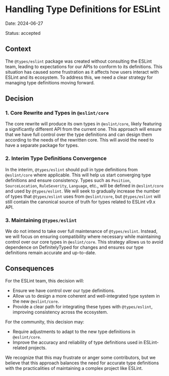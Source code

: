 # Handling Type Definitions for ESLint

Date: 2024-06-27

Status: accepted

## Context

The `@types/eslint` package was created without consulting the ESLint team, leading to expectations for our APIs to conform to its definitions. This situation has caused some frustration as it affects how users interact with ESLint and its ecosystem. To address this, we need a clear strategy for managing type definitions moving forward.

## Decision

### 1. Core Rewrite and Types in `@eslint/core`

The core rewrite will produce its own types in `@eslint/core`, likely featuring a significantly different API from the current one. This approach will ensure that we have full control over the type definitions and can design them according to the needs of the rewritten core. This will avoid the need to have a separate package for types.

### 2. Interim Type Definitions Convergence

In the interim, `@types/eslint` should pull in type definitions from `@eslint/core` where applicable. This will help us start converging type definitions and ensure consistency. Types such as `Position`, `SourceLocation`, `RuleSeverity`, `Language`, etc., will be defined in `@eslint/core` and used by `@types/eslint`. We will seek to gradually increase the number of types that `@types/eslint` uses from `@eslint/core`, but `@types/eslint` will still contain the canonical source of truth for types related to ESLint v9.x API.

### 3. Maintaining `@types/eslint`

We do not intend to take over full maintenance of `@types/eslint`. Instead, we will focus on ensuring compatibility where necessary while maintaining control over our core types in `@eslint/core`. This strategy allows us to avoid dependence on DefinitelyTyped for changes and ensures our type definitions remain accurate and up-to-date.

## Consequences

For the ESLint team, this decision will:

-   Ensure we have control over our type definitions.
-   Allow us to design a more coherent and well-integrated type system in the new `@eslint/core`.
-   Provide a clear path for integrating these types with `@types/eslint`, improving consistency across the ecosystem.

For the community, this decision may:

-   Require adjustments to adapt to the new type definitions in `@eslint/core`.
-   Improve the accuracy and reliability of type definitions used in ESLint-related projects.

We recognize that this may frustrate or anger some contributors, but we believe that this approach balances the need for accurate type definitions with the practicalities of maintaining a complex project like ESLint.
